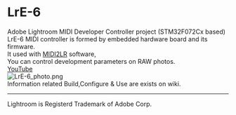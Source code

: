 # LrE-6
Adobe Lightroom MIDI Developer Controller project (STM32F072Cx based)  
LrE-6 MIDI controller is formed by embedded hardware board and its firmware.  
It used with [MIDI2LR](https://github.com/rsjaffe/MIDI2LR) software,  
You can control development parameters on RAW photos.  
[YouTube](https://www.youtube.com/watch?v=oeDpP1sG9_Y)  
![LrE-6_photo.png](LrE-6_photo.png)  
Information related Build,Configure & Use are exists on wiki.  
***
Lightroom is Registerd Trademark of Adobe Corp.
